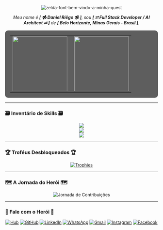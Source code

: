 <div align="center">
  <img src="./zelda-title.png" alt="zelda-font-bem-vindo-a-minha-quest" border="0">
</div>

<p align="center">
  <em>Meu nome é <strong>[ 𖣘 Daniel Riêgo 𖣘 ]</strong>, sou <strong>[ ⮂ Full Stack Developer / AI Architect ⮂ ]</strong> de <strong>[ Belo Horizonte, Minas Gerais - Brasil ]</strong>.</em>
</p>

<div align="center">
  <table style="border: 2px solid #555; background-color: #000000a0; border-radius: 10px; padding: 15px;">
    <tr>
      <td style="padding-right: 15px; border: none;">
        <a href="https://github.com/danielriegoor">
          <img height="180em" src="https://github-readme-stats.vercel.app/api?username=danielriegoor&show_icons=true&theme=transparent&hide_border=true&include_all_commits=true&count_private=true&title_color=fff&icon_color=aaa&text_color=ccc&cache_bust=1"/>
        </a>
      </td>
      <td style="border: none;">
        <a href="https://github.com/danielriegoor">
          <img height="180em" src="https://github-readme-stats.vercel.app/api/top-langs/?username=danielriegoor&layout=compact&langs_count=7&theme=transparent&hide_border=true&title_color=fff&icon_color=aaa&text_color=ccc"/>
        </a>
      </td>
    </tr>
  </table>
</div>

---

### 🗃️ Inventário de Skills 🗃️

<p align="center">
  <a href="https://skillicons.dev">
    <img src="https://skillicons.dev/icons?i=aiscript,angular,babel,bash,cloudflare,css,debian,devto,docker,fastapi,figma,git&theme=dark" />
  </a>
  <br>
  <a href="https://skillicons.dev">
    <img src="https://skillicons.dev/icons?i=github,githubactions,gmail,html,htmx,ai,js,jest,linkedin,linux,netlify,nextjs&theme=light" />
  </a>
  <br>
  <a href="https://skillicons.dev">
    <img src="https://skillicons.dev/icons?i=nodejs,npm,pnpm,postgres,py,react,redhat,redux,regex,svg,tailwind,ts,ubuntu,vercel,vite,vscode,windows,yarn&theme=dark" />
  </a>
</p>

---

### 🏆 Troféus Desbloqueados 🏆

<p align="center"> 
  <a href="https://github.com/ryo-ma/github-profile-trophy">
    <img src="https://github-profile-trophy.vercel.app/?username=danielriegoor&theme=dracula&no-frame=true&column=9&margin-w=15&margin-h=15" alt="Trophies" />
  </a>
</p>

---

### 🗺️ A Jornada do Herói 🗺️

<div align="center">
  <img src="https://raw.githubusercontent.com/danielriegoor/danielriegoor/output-zelda/zelda_contrib_graph.svg" alt="Jornada de Contribuições" />
</div>

---

### 🤝 Fale com o Herói 🤝

<p align="center">
  <a href="https://riegos.dev" target="_blank"><img src="https://img.shields.io/badge/Hub_de_Inovações-4A00E0?style=for-the-badge&logo=data:image/svg+xml;base64,PHN2ZyB4bWxucz0iaHR0cDovL3d3dy53My5vcmcvMjAwMC9zdmciIHZpZXdCb3g9IjAgMCAyNCAyNCIgZmlsbD0id2hpdGUiPjxwYXRoIGQ9Ik0xMiAyQzYuNDg2IDIgMiA2LjQ4NiAyIDEyczQuNDg2IDEwIDEwIDEwIDEwLTQuNDg2IDEwLTEwUzE3LjUxNCAyIDEyIDJ6bTAgMThjLTQuNDEgMC04LTMuNTktOC04czMuNTktOCA4IDggOCAzLjU5IDggOC0zLjU5IDgtOCA4eiIvPjxwYXRoIGQ9Ik0xMSAxMWgydjZoLTJ6bTAgLTZoMnYyaC0yeiIvPjwvc3ZnPg==" alt="Hub"/></a>
  <a href="https://github.com/danielriegoor" target="_blank"><img src="https://img.shields.io/badge/GitHub-181717?style=for-the-badge&logo=github&logoColor=white" alt="GitHub"/></a>
  <a href="https://www.linkedin.com/in/danielriegoor/" target="_blank"><img src="https://img.shields.io/badge/LinkedIn-0077B5?style=for-the-badge&logo=linkedin&logoColor=white" alt="LinkedIn"/></a>
  <a href="https://wa.me/+5531993789275" target="_blank"><img src="https://img.shields.io/badge/WhatsApp-25D366?style=for-the-badge&logo=whatsapp&logoColor=white" alt="WhatsApp"/></a>
  <a href="mailto:danielriegodevjobs@gmail.com" target="_blank"><img src="https://img.shields.io/badge/Gmail-D14836?style=for-the-badge&logo=gmail&logoColor=white" alt="Gmail"/></a>
  <a href="https://instagram.com/danielriegoor" target="_blank"><img src="https://img.shields.io/badge/Instagram-E4405F?style=for-the-badge&logo=instagram&logoColor=white" alt="Instagram"/></a>
  <a href="https://facebook.com/riegodaniel" target="_blank"><img src="https://img.shields.io/badge/Facebook-1877F2?style=for-the-badge&logo=facebook&logoColor=white" alt="Facebook"/></a>
</p>
